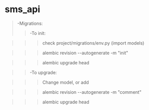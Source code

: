 # sms_api

>-Migrations:
>>-To init:

>>>check  project/migrations/env.py (import models)

>>>alembic revision --autogenerate -m "init"

>>>alembic upgrade head

>>-To upgrade:

>>>Change model, or add

>>>alembic revision --autogenerate -m "comment"

>>>alembic upgrade head
